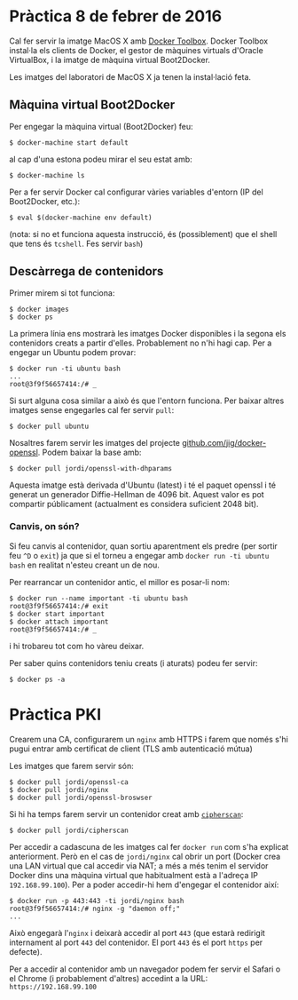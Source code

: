# Pràctica 8 de febrer de 2016

Cal fer servir la imatge MacOS X amb [Docker Toolbox](https://www.docker.com/products/docker-toolbox).
Docker Toolbox instal·la els clients de Docker, el gestor de màquines virtuals d'Oracle VirtualBox, i 
la imatge de màquina virtual Boot2Docker.

Les imatges del laboratori de MacOS X ja tenen la instal·lació feta.

## Màquina virtual Boot2Docker

Per engegar la màquina virtual (Boot2Docker) feu:

```
$ docker-machine start default
```

al cap d'una estona podeu mirar el seu estat amb:

```
$ docker-machine ls
```

Per a fer servir Docker cal configurar vàries variables d'entorn (IP del Boot2Docker, etc.):

```
$ eval $(docker-machine env default)
```

(nota: si no et funciona aquesta instrucció, és (possiblement) que el shell que tens és `tcshell`. Fes servir `bash`)

## Descàrrega de contenidors

Primer mirem si tot funciona:

```
$ docker images
$ docker ps
```

La primera línia ens mostrarà les imatges Docker disponibles i la segona els contenidors creats a partir d'elles.
Probablement no n'hi hagi cap. Per a engegar un Ubuntu podem provar:

```
$ docker run -ti ubuntu bash
...
root@3f9f56657414:/# _ 
```

Si surt alguna cosa similar a això és que l'entorn funciona. Per baixar altres imatges sense engegarles cal fer servir `pull`:

```
$ docker pull ubuntu
```

Nosaltres farem servir les imatges del projecte [github.com/jig/docker-openssl](https://github.com/jig/docker-openssl). 
Podem baixar la base amb:
 
```
$ docker pull jordi/openssl-with-dhparams
```

Aquesta imatge està derivada d'Ubuntu (latest) i té el paquet openssl i té generat un generador Diffie-Hellman 
de 4096 bit. Aquest valor es pot compartir públicament (actualment es considera suficient 2048 bit).

### Canvis, on són?

Si feu canvis al contenidor, quan sortiu aparentment els predre (per sortir feu `^D` o `exit`) ja que si 
el torneu a engegar amb `docker run -ti ubuntu bash` en realitat n'esteu creant un de nou.

Per rearrancar un contenidor antic, el millor es posar-li nom:

```
$ docker run --name important -ti ubuntu bash
root@3f9f56657414:/# exit
$ docker start important
$ docker attach important
root@3f9f56657414:/# _
```

i hi trobareu tot com ho vàreu deixar.

Per saber quins contenidors teniu creats (i aturats) podeu fer servir:

```
$ docker ps -a
```

# Pràctica PKI

Crearem una CA, configurarem un `nginx` amb HTTPS i farem que només s'hi pugui entrar amb certificat 
de client (TLS amb autenticació mútua)

Les imatges que farem servir són:
 
```
$ docker pull jordi/openssl-ca
$ docker pull jordi/nginx
$ docker pull jordi/openssl-broswser
```

Si hi ha temps farem servir un contenidor creat amb [`cipherscan`](https://github.com/jvehent/cipherscan):

```
$ docker pull jordi/cipherscan
```

Per accedir a cadascuna de les imatges cal fer `docker run` com s'ha explicat anteriorment.
Però en el cas de `jordi/nginx` cal obrir un port (Docker crea una LAN virtual que cal accedir via NAT; 
a més a més tenim el servidor Docker dins una màquina virtual que habitualment està a l'adreça 
IP `192.168.99.100`). Per a poder accedir-hi hem d'engegar el contenidor així:

```
$ docker run -p 443:443 -ti jordi/nginx bash
root@3f9f56657414:/# nginx -g "daemon off;"
...
```

Això engegarà l'`nginx` i deixarà accedir al port `443` (que estarà redirigit internament al port 
`443` del contenidor. El port `443` és el port `https` per defecte).

Per a accedir al contenidor amb un navegador podem fer servir el Safari o el Chrome 
(i probablement d'altres) accedint a la URL: `https://192.168.99.100`

